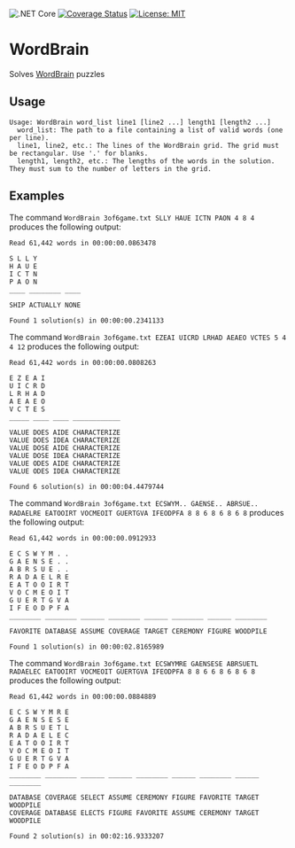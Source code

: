 ![.NET Core](https://github.com/stogle/WordBrain/workflows/.NET%20Core/badge.svg)
[![Coverage Status](https://coveralls.io/repos/github/stogle/WordBrain/badge.svg)](https://coveralls.io/github/stogle/WordBrain)
[![License: MIT](https://img.shields.io/badge/License-MIT-green.svg)](LICENSE.md)

# WordBrain
Solves [WordBrain](https://www.maginteractive.com/games/wordbrain/) puzzles

## Usage
    Usage: WordBrain word_list line1 [line2 ...] length1 [length2 ...]
      word_list: The path to a file containing a list of valid words (one per line).
      line1, line2, etc.: The lines of the WordBrain grid. The grid must be rectangular. Use '.' for blanks.
      length1, length2, etc.: The lengths of the words in the solution. They must sum to the number of letters in the grid.

## Examples

The command `WordBrain 3of6game.txt SLLY HAUE ICTN PAON 4 8 4` produces the following output:

    Read 61,442 words in 00:00:00.0863478

    S L L Y
    H A U E
    I C T N
    P A O N
    ____ ________ ____

    SHIP ACTUALLY NONE

    Found 1 solution(s) in 00:00:00.2341133

The command `WordBrain 3of6game.txt EZEAI UICRD LRHAD AEAEO VCTES 5 4 4 12` produces the following output:

    Read 61,442 words in 00:00:00.0808263

    E Z E A I
    U I C R D
    L R H A D
    A E A E O
    V C T E S
    _____ ____ ____ ____________

    VALUE DOES AIDE CHARACTERIZE
    VALUE DOES IDEA CHARACTERIZE
    VALUE DOSE AIDE CHARACTERIZE
    VALUE DOSE IDEA CHARACTERIZE
    VALUE ODES AIDE CHARACTERIZE
    VALUE ODES IDEA CHARACTERIZE

    Found 6 solution(s) in 00:00:04.4479744

The command `WordBrain 3of6game.txt ECSWYM.. GAENSE.. ABRSUE.. RADAELRE EATOOIRT VOCMEOIT GUERTGVA IFEODPFA 8 8 6 8 6 8 6 8` produces the following output:

    Read 61,442 words in 00:00:00.0912933

    E C S W Y M . .
    G A E N S E . .
    A B R S U E . .
    R A D A E L R E
    E A T O O I R T
    V O C M E O I T
    G U E R T G V A
    I F E O D P F A
    ________ ________ ______ ________ ______ ________ ______ ________

    FAVORITE DATABASE ASSUME COVERAGE TARGET CEREMONY FIGURE WOODPILE

    Found 1 solution(s) in 00:00:02.8165989

The command `WordBrain 3of6game.txt ECSWYMRE GAENSESE ABRSUETL RADAELEC EATOOIRT VOCMEOIT GUERTGVA IFEODPFA 8 8 6 6 8 6 8 6 8` produces the following output:

    Read 61,442 words in 00:00:00.0884889

    E C S W Y M R E
    G A E N S E S E
    A B R S U E T L
    R A D A E L E C
    E A T O O I R T
    V O C M E O I T
    G U E R T G V A
    I F E O D P F A
    ________ ________ ______ ______ ________ ______ ________ ______ ________

    DATABASE COVERAGE SELECT ASSUME CEREMONY FIGURE FAVORITE TARGET WOODPILE
    COVERAGE DATABASE ELECTS FIGURE FAVORITE ASSUME CEREMONY TARGET WOODPILE

    Found 2 solution(s) in 00:02:16.9333207
